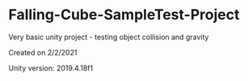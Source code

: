 # Falling-Cube-SampleTest-Project
 Very basic unity project - testing object collision and gravity

Created on 2/2/2021

Unity version: 2019.4.18f1
